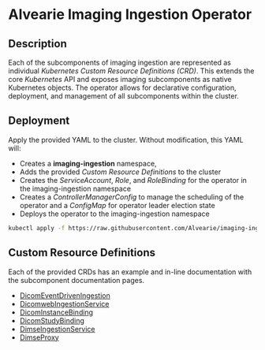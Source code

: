 # Alvearie Imaging Ingestion Operator

## Description

Each of the subcomponents of imaging ingestion are represented as individual *Kubernetes Custom Resource Definitions (CRD)*.  This extends the core *Kubernetes* API and exposes imaging subcomponents as native Kubernetes objects.  The operator allows for declarative configuration, deployment, and management of all subcomponents within the cluster.

## Deployment

Apply the provided YAML to the cluster.  Without modification, this YAML will:
-  Creates a **imaging-ingestion** namespace, 
-  Adds the provided *Custom Resource Definitions* to the cluster
-  Creates the *ServiceAccount*, *Role*, and *RoleBinding* for the operator in the imaging-ingestion namespace
-  Creates a *ControllerManagerConfig* to manage the scheduling of the operator and a *ConfigMap* for operator leader election state
-  Deploys the operator to the imaging-ingestion namespace

```bash
kubectl apply -f https://raw.githubusercontent.com/Alvearie/imaging-ingestion/main/imaging-ingestion-operator/deploy/manifests.yaml
```

## Custom Resource Definitions

  Each of the provided CRDs has an example and in-line documentation with the subcomponent documentation pages.
  
- [DicomEventDrivenIngestion](docs/event-driven-ingestion/overview.md)
- [DicomwebIngestionService](docs/dicomweb-ingestion-service/overview.md) 
- [DicomInstanceBinding](docs/dicom-instance-binding/overview.md) 
- [DicomStudyBinding](docs/dicom-study-binding/overview.md)
- [DimseIngestionService](docs/dimse-ingestion-service/overview.md)
- [DimseProxy](docs/dimse-proxy/overview.md) 



